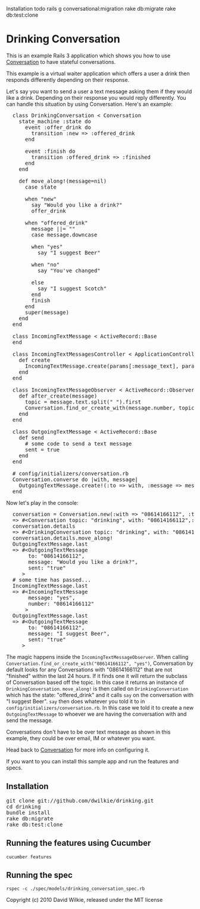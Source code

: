 Installation todo
rails g conversational:migration
rake db:migrate
rake db:test:clone

# Drinking Conversation

This is an example Rails 3 application which shows you how to use [Conversation](http://github.com/dwilkie/conversation) to have stateful conversations.

This example is a virtual waiter application which offers a user a drink then responds differently depending on their response.

Let's say you want to send a user a text message asking them if they would like a drink. Depending on their response you would reply differently. You can handle this situation by using Conversation. Here's an example:

<pre>
  class DrinkingConversation < Conversation
    state_machine :state do
      event :offer_drink do
        transition :new => :offered_drink
      end
      
      event :finish do
        transition :offered_drink => :finished
      end
    end

    def move_along!(message=nil)
      case state

      when "new"
        say "Would you like a drink?"
        offer_drink

      when "offered_drink"
        message ||= ""
        case message.downcase

        when "yes"
          say "I suggest Beer"

        when "no"
          say "You've changed"

        else
          say "I suggest Scotch"
        end
        finish
      end
      super(message)
    end
  end

  class IncomingTextMessage < ActiveRecord::Base
  end
  
  class IncomingTextMessagesController < ApplicationController
    def create
      IncomingTextMessage.create(params[:message_text], params[:number])
    end
  end
  
  class IncomingTextMessageObserver < ActiveRecord::Observer
    def after_create(message)
      topic = message.text.split(" ").first
      Conversation.find_or_create_with(message.number, topic).move_along!(message.text)
    end
  end
  
  class OutgoingTextMessage < ActiveRecord::Base
    def send
      # some code to send a text message
      sent = true
    end
  end
  
  # config/initializers/conversation.rb
  Conversation.converse do |with, message|
    OutgoingTextMessage.create!(:to => with, :message => message).send
  end
</pre>

Now let's play in the console:

<pre>
  conversation = Conversation.new(:with => "08614166112", :topic => "drinking")
  => #&lt;Conversation topic: "drinking", with: "08614166112",:state => "new"&gt;
  conversation.details
  => #&lt;DrinkingConversation topic: "drinking", with: "08614166112", :state => "new"&gt;
  conversation.details.move_along!
  OutgoingTextMessage.last
  => #&lt;OutgoingTextMessage
       to: "08614166112",
       message: "Would you like a drink?",
       sent: "true"
     &gt;
  # some time has passed...
  IncomingTextMessage.last
  => #&lt;IncomingTextMessage
       message: "yes",
       number: "08614166112"
      &gt;
  OutgoingTextMessage.last
  => #&lt;OutgoingTextMessage
       to: "08614166112",
       message: "I suggest Beer",
       sent: "true"
     &gt;
</pre>

The magic happens inside the `IncomingTextMessageObserver`. When calling `Conversation.find_or_create_with("08614166112", "yes")`, Conversation by default looks for any Conversations with "08614166112" that are not "finished" within the last 24 hours. If it finds one it will return the subclass of Conversation based off the topic. In this case it returns an instance of `DrinkingConversation`. `move_along!` is then called on `DrinkingConversation` which has the state: "offered_drink" and it calls `say` on the conversation with "I suggest Beer". `say` then does whatever you told it to in `config/initializers/conversation.rb`. In this case we told it to create a new `OutgoingTextMessage` to whoever we are having the conversation with and send the message.

Conversations don't have to be over text message as shown in this example, they could be over email, IM or whatever you want.

Head back to [Conversation](http://github.com/dwilkie/conversation) for more info on configuring it.

If you want to you can install this sample app and run the features and specs.

## Installation

<pre>
git clone git://github.com/dwilkie/drinking.git
cd drinking
bundle install
rake db:migrate
rake db:test:clone
</pre>

## Running the features using Cucumber

`cucumber features`

## Running the spec

`rspec -c ./spec/models/drinking_conversation_spec.rb`

Copyright (c) 2010 David Wilkie, released under the MIT license
